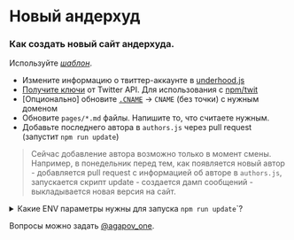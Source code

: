 # Новый андерхуд

### Как создать новый сайт андерхуда.

Используйте [_шаблон_](https://github.com/anyunderhood/anyunderhood).

- Измените информацию о твиттер-аккаунте в [underhood.js](underhood.js)
- [Получите ключи](https://apps.twitter.com/app/new) от Twitter API. Для использования с [npm/twit](https://github.com/ttezel/twit)
- [Опционально] обновите [`.CNAME`](static/CNAME) -> `CNAME` (без точки) с нужным доменом
- Обновите `pages/*.md` файлы. Напишите то, что считаете нужным.
- Добавьте последнего автора в `authors.js` через pull request (запустит `npm run update`)

> Сейчас добавление автора возможно только в момент смены. Например, в понедельник перед тем, как появляется новый автор - добавляется pull request с информацией об авторе в `authors.js`, запускается скрипт update - создается дамп сообщений - выкладывается новая версия на сайт.

<details>
<summary>Какие ENV параметры нужны для запуска <code>npm run update</code>`?</summary>

`TWITTER_CONSUMER_KEY`

`TWITTER_CONSUMER_SECRET`

`TWITTER_ACCESS_TOKEN_KEY`

`TWITTER_ACCESS_TOKEN_SECRET`

</details>

Вопросы можно задать [@agapov_one](https://twitter.com/agapov_one).
